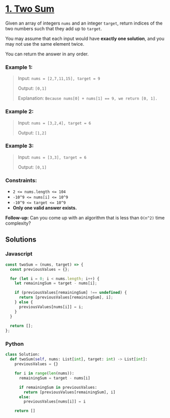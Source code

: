 # [1. Two Sum](https://leetcode.com/problems/two-sum/description/)

Given an array of integers `nums` and an integer `target`, return indices of the two numbers such that they add up to `target`.

You may assume that each input would have **exactly one solution**, and you may not use the same element twice.

You can return the answer in any order.


### Example 1:
> Input: `nums = [2,7,11,15], target = 9`
>
> Output: `[0,1]`
>
> Explanation: `Because nums[0] + nums[1] == 9, we return [0, 1].`


### Example 2:
> Input: `nums = [3,2,4], target = 6`
>
> Output: `[1,2]`


### Example 3:
> Input: `nums = [3,3], target = 6`
>
> Output: `[0,1]`


### Constraints:
- `2 <= nums.length <= 104`
- `-10^9 <= nums[i] <= 10^9`
- `-10^9 <= target <= 10^9`
- **Only one valid answer exists.**
 

**Follow-up:** Can you come up with an algorithm that is less than `O(n^2)` time complexity?



## Solutions

### Javascript
```javascript
const twoSum = (nums, target) => {
  const previousValues = {};

  for (let i = 0; i < nums.length; i++) {
    let remainingSum = target - nums[i];

    if (previousValues[remainingSum] !== undefined) {
      return [previousValues[remainingSum], i];
    } else {
      previousValues[nums[i]] = i;
    }
  }
  
  return [];
};
```

### Python
```python
class Solution:
  def twoSum(self, nums: List[int], target: int) -> List[int]:
    previousValues = {}

    for i in range(len(nums)):
      remainingSum = target - nums[i]

      if remainingSum in previousValues:
        return [previousValues[remainingSum], i]
      else:
        previousValues[nums[i]] = i

    return []
```